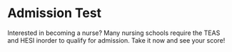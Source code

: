 # Admission Test

Interested in becoming a nurse? Many nursing schools require the TEAS and HESI inorder to qualify for admission. Take it now and see your score!
